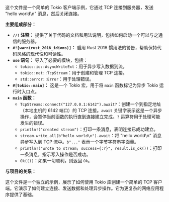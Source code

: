 这个文件是一个简单的 Tokio 客户端示例，它通过 TCP 连接到服务器，发送 "hello world\n" 消息，然后关闭连接。

**主要组成部分：**

*   **`//!` 注释：** 提供了关于代码的文档和用法说明，包括如何启动一个可以与之通信的服务器。
*   **`#![warn(rust_2018_idioms)]`：** 启用 Rust 2018 惯用法的警告，帮助保持代码风格的现代性和可读性。
*   **`use` 语句：** 导入了必要的模块，包括：
    *   `tokio::io::AsyncWriteExt`：用于异步写入数据到流。
    *   `tokio::net::TcpStream`：用于创建和管理 TCP 连接。
    *   `std::error::Error`：用于处理错误。
*   **`#[tokio::main]`：**  这是一个 Tokio 宏，用于将 `main` 函数标记为异步 Tokio 运行时入口点。
*   **`main` 函数：**
    *   `TcpStream::connect("127.0.0.1:6142").await?`：创建一个到指定地址（本地主机的 6142 端口）的 TCP 连接。`await` 关键字表示这是一个异步操作，会暂停当前函数的执行直到连接建立完成。`?` 运算符用于处理可能发生的错误。
    *   `println!("created stream")`：打印一条消息，表明连接已成功建立。
    *   `stream.write_all(b"hello world\n").await`：将 "hello world\n" 消息异步写入到 TCP 流中。`b"..."` 表示一个字节字符串字面量。
    *   `println!("wrote to stream; success={:?}", result.is_ok())`：打印一条消息，指示写入操作是否成功。
    *   `Ok(())`：如果一切顺利，则返回 `Ok`。

**与项目的关系：**

这个文件是一个独立的示例，展示了如何使用 Tokio 库创建一个简单的 TCP 客户端。它演示了如何建立连接、发送数据和处理异步操作。它为更复杂的网络应用程序提供了基础。
